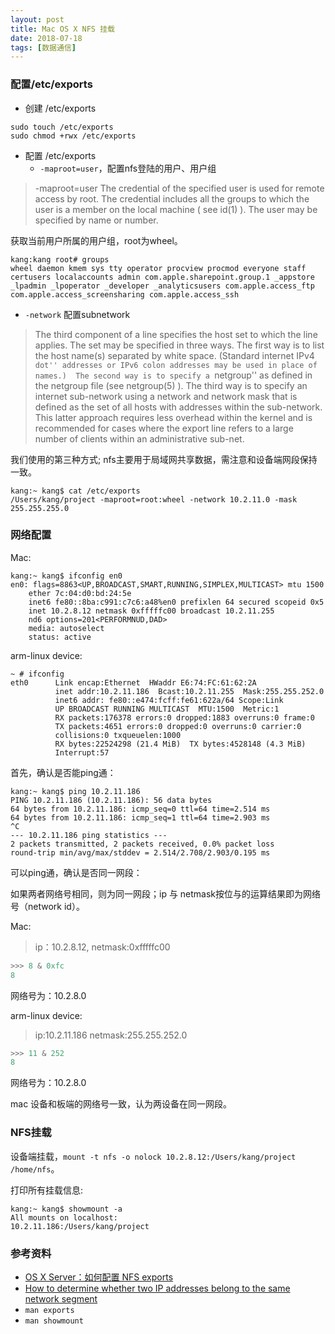 ```yaml
---
layout: post
title: Mac OS X NFS 挂载
date: 2018-07-18
tags: [数据通信]
---
```


### 配置/etc/exports

- 创建 /etc/exports

```shell
sudo touch /etc/exports
sudo chmod +rwx /etc/exports
```

- 配置 /etc/exports
  - `-maproot=user`，配置nfs登陆的用户、用户组
>-maproot=user The credential of the specified user is used for remote access by root.  The credential includes all the groups to which the user is a member on the local machine (
     see id(1) ). The user may be specified by name or number.

获取当前用户所属的用户组，root为wheel。

```shell
kang:kang root# groups
wheel daemon kmem sys tty operator procview procmod everyone staff certusers localaccounts admin com.apple.sharepoint.group.1 _appstore _lpadmin _lpoperator _developer _analyticsusers com.apple.access_ftp com.apple.access_screensharing com.apple.access_ssh
```
  - `-network` 配置subnetwork
>The third component of a line specifies the host set to which the line applies.  The set may be specified in three ways.  The first way is to list the host name(s) separated by
     white space.  (Standard internet IPv4 ``dot'' addresses or IPv6 colon addresses may be used in place of names.)  The second way is to specify a ``netgroup'' as defined in the
     netgroup file (see netgroup(5) ). The third way is to specify an internet sub-network using a network and network mask that is defined as the set of all hosts with addresses
     within the sub-network.  This latter approach requires less overhead within the kernel and is recommended for cases where the export line refers to a large number of clients
     within an administrative sub-net.

我们使用的第三种方式; nfs主要用于局域网共享数据，需注意和设备端网段保持一致。

```shell
kang:~ kang$ cat /etc/exports
/Users/kang/project -maproot=root:wheel -network 10.2.11.0 -mask 255.255.255.0
```

### 网络配置

Mac:

```shell
kang:~ kang$ ifconfig en0
en0: flags=8863<UP,BROADCAST,SMART,RUNNING,SIMPLEX,MULTICAST> mtu 1500
	ether 7c:04:d0:bd:24:5e 
	inet6 fe80::8ba:c991:c7c6:a48%en0 prefixlen 64 secured scopeid 0x5 
	inet 10.2.8.12 netmask 0xfffffc00 broadcast 10.2.11.255
	nd6 options=201<PERFORMNUD,DAD>
	media: autoselect
	status: active
```

arm-linux device: 

```shell
~ # ifconfig
eth0      Link encap:Ethernet  HWaddr E6:74:FC:61:62:2A  
          inet addr:10.2.11.186  Bcast:10.2.11.255  Mask:255.255.252.0
          inet6 addr: fe80::e474:fcff:fe61:622a/64 Scope:Link
          UP BROADCAST RUNNING MULTICAST  MTU:1500  Metric:1
          RX packets:176378 errors:0 dropped:1883 overruns:0 frame:0
          TX packets:4651 errors:0 dropped:0 overruns:0 carrier:0
          collisions:0 txqueuelen:1000 
          RX bytes:22524298 (21.4 MiB)  TX bytes:4528148 (4.3 MiB)
          Interrupt:57 
```

首先，确认是否能ping通：

```shell
kang:~ kang$ ping 10.2.11.186
PING 10.2.11.186 (10.2.11.186): 56 data bytes
64 bytes from 10.2.11.186: icmp_seq=0 ttl=64 time=2.514 ms
64 bytes from 10.2.11.186: icmp_seq=1 ttl=64 time=2.903 ms
^C
--- 10.2.11.186 ping statistics ---
2 packets transmitted, 2 packets received, 0.0% packet loss
round-trip min/avg/max/stddev = 2.514/2.708/2.903/0.195 ms
```

可以ping通，确认是否同一网段：

如果两者网络号相同，则为同一网段；ip 与 netmask按位与的运算结果即为网络号（network id）。

Mac:

> ip：10.2.8.12, netmask:0xfffffc00

```python
>>> 8 & 0xfc
8
```

网络号为：10.2.8.0

arm-linux device:

>ip:10.2.11.186 netmask:255.255.252.0

```python
>>> 11 & 252
8
```

网络号为：10.2.8.0

mac 设备和板端的网络号一致，认为两设备在同一网段。

### NFS挂载

设备端挂载，`mount -t nfs -o nolock 10.2.8.12:/Users/kang/project /home/nfs`。

打印所有挂载信息:

```shell
kang:~ kang$ showmount -a
All mounts on localhost:
10.2.11.186:/Users/kang/project
```

### 参考资料

- [OS X Server：如何配置 NFS exports](https://support.apple.com/zh-cn/HT202243)
- [How to determine whether two IP addresses belong to the same network segment](https://stackoverflow.com/questions/13148747/determining-if-two-ip-adresses-are-on-same-subnet-is-it-leading-or-trailing-0s)
- `man exports`
- `man showmount`
